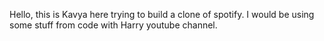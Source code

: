 Hello, this is Kavya here trying to build a clone of spotify. I would be using some stuff from code with Harry youtube channel. 
